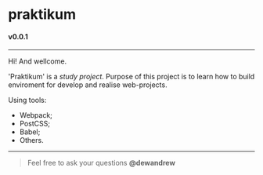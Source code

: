 # praktikum
#### v0.0.1
-----
Hi! And wellcome. 

'Praktikum' is a _study project_. Purpose of this project is to learn how to build enviroment for develop and realise web-projects.

Using tools:
- Webpack;
- PostCSS;
- Babel;
- Others.

-----
> Feel free to ask your questions **@dewandrew**